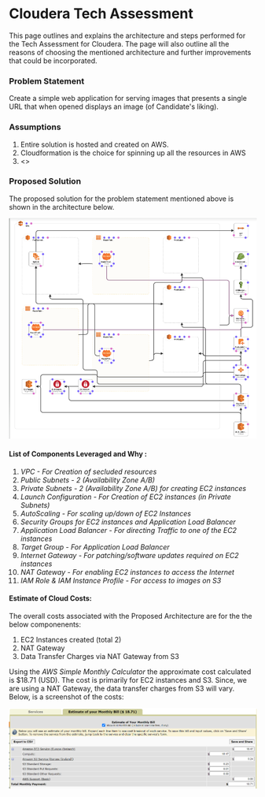 # Cloudera Tech Assessment

This page outlines and explains the architecture and steps performed for the Tech Assessment for Cloudera. The page will also outline all the reasons of choosing the mentioned architecture and further improvements that could be incorporated.

### Problem Statement

Create a simple web application for serving images that presents a single URL that when opened displays an image (of Candidate's liking).

### Assumptions

1. Entire solution is hosted and created on AWS.
2. Cloudformation is the choice for spinning up all the resources in AWS
3. <>

### Proposed Solution

The proposed solution for the problem statement mentioned above is shown in the architecture below. <Add more text here>

![Solution Architecture](/images/Architecture.PNG)
  
#### List of Components Leveraged and Why :

1. *VPC - For Creation of secluded resources*
2. *Public Subnets - 2 (Availability Zone A/B)*
3. *Private Subnets - 2 (Availability Zone A/B) for creating EC2 instances*
4. *Launch Configuration - For Creation of EC2 instances (in Private Subnets)*
5. *AutoScaling - For scaling up/down of EC2 Instances*
6. *Security Groups for EC2 instances and Application Load Balancer*
7. *Application Load Balancer - For directing Traffic to one of the EC2 instances*
8. *Target Group - For Application Load Balancer*
9. *Internet Gateway - For patching/software updates required on EC2 instances*
10. *NAT Gateway - For enabling EC2 instances to access the Internet*
11. *IAM Role & IAM Instance Profile - For access to images on S3*

#### Estimate of Cloud Costs:

The overall costs associated with the Proposed Architecture are for the the below componenents:

1. EC2 Instances created (total 2)
2. NAT Gateway 
3. Data Transfer Charges via NAT Gateway from S3

Using the *AWS Simple Monthly Calculator* the approximate cost calculated is $18.71 (USD). The cost is primarily for EC2 instances and S3. Since, we are using a NAT Gateway, the data transfer charges from S3 will vary. Below, is a screenshot of the costs:

![Solution Architecture](/images/Costs.PNG)







